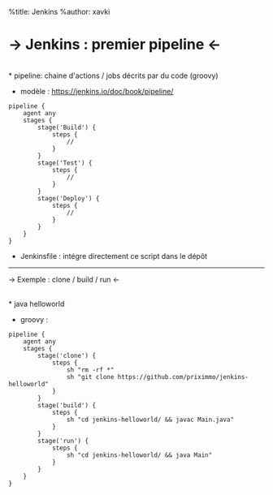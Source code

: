 %title: Jenkins
%author: xavki

-> Jenkins : premier pipeline <-
========


<br>
* pipeline: chaine d'actions / jobs décrits par du code (groovy)


* modèle : https://jenkins.io/doc/book/pipeline/

```
pipeline {
    agent any 
    stages {
        stage('Build') { 
            steps {
                // 
            }
        }
        stage('Test') { 
            steps {
                // 
            }
        }
        stage('Deploy') { 
            steps {
                // 
            }
        }
    }
}
```

* Jenkinsfile : intégre directement ce script dans le dépôt


--------------------------------------------------------------------------------------------


-> Exemple : clone / build / run <-



<br>
* java helloworld


* groovy :

```
pipeline {
    agent any 
    stages {
        stage('clone') { 
            steps {
                sh "rm -rf *"
                sh "git clone https://github.com/priximmo/jenkins-helloworld"
            }
        }
        stage('build') { 
            steps {
                sh "cd jenkins-helloworld/ && javac Main.java"
            }
        }
        stage('run') { 
            steps {
                sh "cd jenkins-helloworld/ && java Main"
            }
        }
    }
}
```
